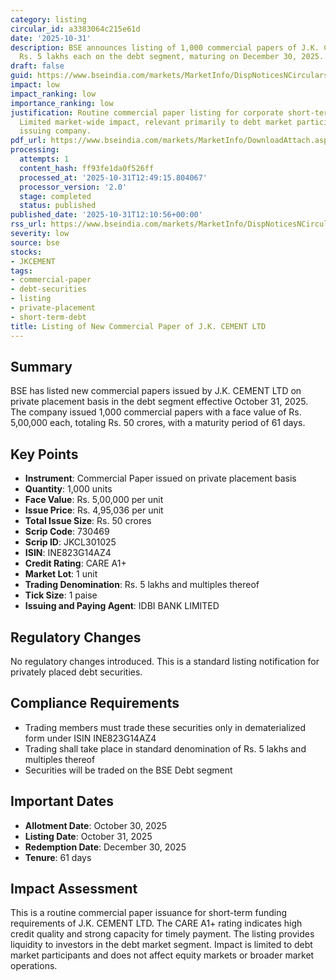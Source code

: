 ```yaml
---
category: listing
circular_id: a3383064c215e61d
date: '2025-10-31'
description: BSE announces listing of 1,000 commercial papers of J.K. CEMENT LTD worth
  Rs. 5 lakhs each on the debt segment, maturing on December 30, 2025.
draft: false
guid: https://www.bseindia.com/markets/MarketInfo/DispNoticesNCirculars.aspx?Noticeid={C8304ACF-D30C-4829-87F8-133A403FD039}&noticeno=20251031-32&dt=10/31/2025&icount=32&totcount=40&flag=0
impact: low
impact_ranking: low
importance_ranking: low
justification: Routine commercial paper listing for corporate short-term funding.
  Limited market-wide impact, relevant primarily to debt market participants and the
  issuing company.
pdf_url: https://www.bseindia.com/markets/MarketInfo/DownloadAttach.aspx?id=20251031-32&attachedId=
processing:
  attempts: 1
  content_hash: ff93fe1da0f526ff
  processed_at: '2025-10-31T12:49:15.804067'
  processor_version: '2.0'
  stage: completed
  status: published
published_date: '2025-10-31T12:10:56+00:00'
rss_url: https://www.bseindia.com/markets/MarketInfo/DispNoticesNCirculars.aspx?Noticeid={C8304ACF-D30C-4829-87F8-133A403FD039}&noticeno=20251031-32&dt=10/31/2025&icount=32&totcount=40&flag=0
severity: low
source: bse
stocks:
- JKCEMENT
tags:
- commercial-paper
- debt-securities
- listing
- private-placement
- short-term-debt
title: Listing of New Commercial Paper of J.K. CEMENT LTD
---
```


## Summary

BSE has listed new commercial papers issued by J.K. CEMENT LTD on private placement basis in the debt segment effective October 31, 2025. The company issued 1,000 commercial papers with a face value of Rs. 5,00,000 each, totaling Rs. 50 crores, with a maturity period of 61 days.

## Key Points

- **Instrument**: Commercial Paper issued on private placement basis
- **Quantity**: 1,000 units
- **Face Value**: Rs. 5,00,000 per unit
- **Issue Price**: Rs. 4,95,036 per unit
- **Total Issue Size**: Rs. 50 crores
- **Scrip Code**: 730469
- **Scrip ID**: JKCL301025
- **ISIN**: INE823G14AZ4
- **Credit Rating**: CARE A1+
- **Market Lot**: 1 unit
- **Trading Denomination**: Rs. 5 lakhs and multiples thereof
- **Tick Size**: 1 paise
- **Issuing and Paying Agent**: IDBI BANK LIMITED

## Regulatory Changes

No regulatory changes introduced. This is a standard listing notification for privately placed debt securities.

## Compliance Requirements

- Trading members must trade these securities only in dematerialized form under ISIN INE823G14AZ4
- Trading shall take place in standard denomination of Rs. 5 lakhs and multiples thereof
- Securities will be traded on the BSE Debt segment

## Important Dates

- **Allotment Date**: October 30, 2025
- **Listing Date**: October 31, 2025
- **Redemption Date**: December 30, 2025
- **Tenure**: 61 days

## Impact Assessment

This is a routine commercial paper issuance for short-term funding requirements of J.K. CEMENT LTD. The CARE A1+ rating indicates high credit quality and strong capacity for timely payment. The listing provides liquidity to investors in the debt market segment. Impact is limited to debt market participants and does not affect equity markets or broader market operations.